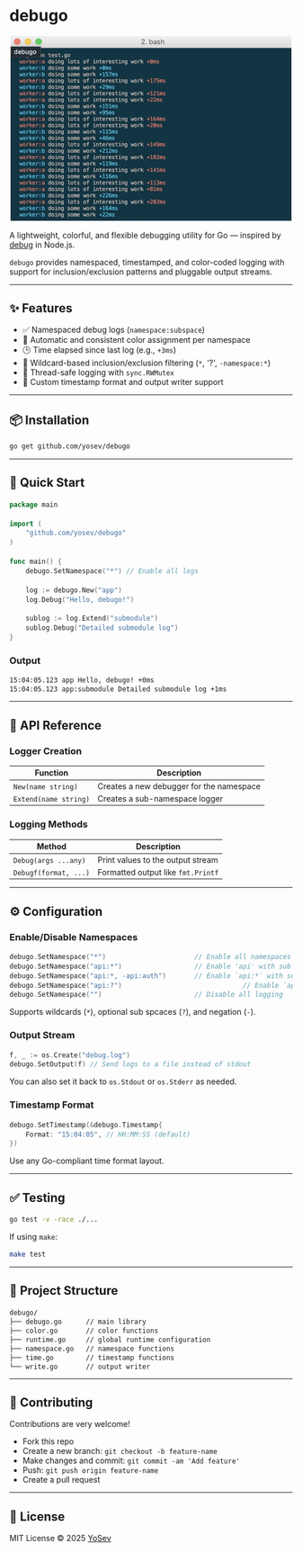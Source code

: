 # debugo

<p align="center">
  <img src="debugo.png" width="500" title="debugo">
</p>

A lightweight, colorful, and flexible debugging utility for Go — inspired by [debug](https://github.com/debug-js/debug) in Node.js.

`debugo` provides namespaced, timestamped, and color-coded logging with support for inclusion/exclusion patterns and pluggable output streams.

---

## ✨ Features

- ✅ Namespaced debug logs (`namespace:subspace`)
- 🎨 Automatic and consistent color assignment per namespace
- 🕒 Time elapsed since last log (e.g., `+3ms`)
- 🧪 Wildcard-based inclusion/exclusion filtering (`*`, '?', `-namespace:*`)
- 🔐 Thread-safe logging with `sync.RWMutex`
- 🧰 Custom timestamp format and output writer support

---

## 📦 Installation

```bash
go get github.com/yosev/debugo
```

---

## 🚀 Quick Start

```go
package main

import (
	"github.com/yosev/debugo"
)

func main() {
	debugo.SetNamespace("*") // Enable all logs

	log := debugo.New("app")
	log.Debug("Hello, debugo!")

	sublog := log.Extend("submodule")
	sublog.Debug("Detailed submodule log")
}
```

### Output

```text
15:04:05.123 app Hello, debugo! +0ms
15:04:05.123 app:submodule Detailed submodule log +1ms
```

---

## 🧩 API Reference

### Logger Creation

| Function              | Description                              |
| --------------------- | ---------------------------------------- |
| `New(name string)`    | Creates a new debugger for the namespace |
| `Extend(name string)` | Creates a sub-namespace logger           |

### Logging Methods

| Method                | Description                        |
| --------------------- | ---------------------------------- |
| `Debug(args ...any)`  | Print values to the output stream  |
| `Debugf(format, ...)` | Formatted output like `fmt.Printf` |

---

## ⚙️ Configuration

### Enable/Disable Namespaces

```go
debugo.SetNamespace("*")                      // Enable all namespaces
debugo.SetNamespace("api:*")                  // Enable 'api' with sub spaces
debugo.SetNamespace("api:*, -api:auth")       // Enable `api:*` with sub spaces except `api:auth`
debugo.SetNamespace("api:?") 						      // Enable `api` with optional with sub spaces
debugo.SetNamespace("")                       // Disable all logging
```

Supports wildcards (`*`), optional sub spcaces (`?`), and negation (`-`).

### Output Stream

```go
f, _ := os.Create("debug.log")
debugo.SetOutput(f) // Send logs to a file instead of stdout
```

You can also set it back to `os.Stdout` or `os.Stderr` as needed.

### Timestamp Format

```go
debugo.SetTimestamp(&debugo.Timestamp{
	Format: "15:04:05", // HH:MM:SS (default)
})
```

Use any Go-compliant time format layout.

---

## ✅ Testing

```bash
go test -v -race ./...
```

If using `make`:

```bash
make test
```

---

## 📁 Project Structure

```
debugo/
├── debugo.go      // main library
├── color.go       // color functions
├── runtime.go     // global runtime configuration
├── namespace.go   // namespace functions
├── time.go        // timestamp functions
└── write.go       // output writer
```

---

## 🤝 Contributing

Contributions are very welcome!

- Fork this repo
- Create a new branch: `git checkout -b feature-name`
- Make changes and commit: `git commit -am 'Add feature'`
- Push: `git push origin feature-name`
- Create a pull request

---

## 📄 License

MIT License © 2025 [YoSev](mailto:yo@sev.wtf)
